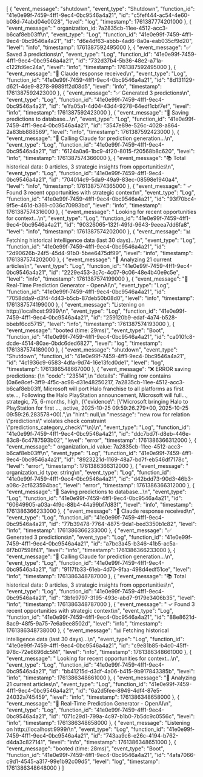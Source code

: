 [
{
"event_message": "shutdown",
"event_type": "Shutdown",
"function_id": "41e0e99f-7459-4ff1-9ec4-0bc9546a4a21",
"id": "c5fef444-ac54-4e60-b08d-74abd04e0028",
"level": "log",
"timestamp": 1761387774201000
},
{
"event_message": " organization_id: 7a2835cb-11ee-4512-acc3-b6caf8eb03ff\n",
"event_type": "Log",
"function_id": "41e0e99f-7459-4ff1-9ec4-0bc9546a4a21",
"id": "d6e4df63-abbb-4ad6-8a0a-eab035cf9d20",
"level": "info",
"timestamp": 1761387592495000
},
{
"event_message": "✅ Saved 3 predictions\n",
"event_type": "Log",
"function_id": "41e0e99f-7459-4ff1-9ec4-0bc9546a4a21",
"id": "732d37b4-5b36-48e2-a71a-c122fd6ec24a",
"level": "info",
"timestamp": 1761387592495000
},
{
"event_message": "📝 Claude response received\n",
"event_type": "Log",
"function_id": "41e0e99f-7459-4ff1-9ec4-0bc9546a4a21",
"id": "8d131129-d621-4de9-8278-9989ff2d08d5",
"level": "info",
"timestamp": 1761387592423000
},
{
"event_message": "✅ Generated 3 predictions\n",
"event_type": "Log",
"function_id": "41e0e99f-7459-4ff1-9ec4-0bc9546a4a21",
"id": "e1fa05a1-4d04-43d4-9278-64edf1cbf7ef",
"level": "info",
"timestamp": 1761387592423000
},
{
"event_message": "💾 Saving predictions to database...\n",
"event_type": "Log",
"function_id": "41e0e99f-7459-4ff1-9ec4-0bc9546a4a21",
"id": "3547e89e-526c-4028-a864-2a83bb888569",
"level": "info",
"timestamp": 1761387592423000
},
{
"event_message": "🤖 Calling Claude for prediction generation...\n",
"event_type": "Log",
"function_id": "41e0e99f-7459-4ff1-9ec4-0bc9546a4a21",
"id": "6124a0a6-1bc9-4f20-8015-f20568b8c620",
"level": "info",
"timestamp": 1761387574366000
},
{
"event_message": "📚 Total historical data: 0 articles, 3 strategic insights from opportunities\n",
"event_type": "Log",
"function_id": "41e0e99f-7459-4ff1-9ec4-0bc9546a4a21",
"id": "704014c9-5da9-49a9-83ec-08598e1940a4",
"level": "info",
"timestamp": 1761387574365000
},
{
"event_message": " ✓ Found 3 recent opportunities with strategic context\n",
"event_type": "Log",
"function_id": "41e0e99f-7459-4ff1-9ec4-0bc9546a4a21",
"id": "93f70bc4-9f5e-461d-b361-c036c70993bd",
"level": "info",
"timestamp": 1761387574316000
},
{
"event_message": " Looking for recent opportunities for context...\n",
"event_type": "Log",
"function_id": "41e0e99f-7459-4ff1-9ec4-0bc9546a4a21",
"id": "90326065-132f-49fd-9643-9eeea7dd6fa8",
"level": "info",
"timestamp": 1761387574202000
},
{
"event_message": "📊 Fetching historical intelligence data (last 30 days)...\n",
"event_type": "Log",
"function_id": "41e0e99f-7459-4ff1-9ec4-0bc9546a4a21",
"id": "2d90626b-24f5-45d4-91b0-5bee6475df99",
"level": "info",
"timestamp": 1761387574202000
},
{
"event_message": "📰 Analyzing 21 current articles\n",
"event_type": "Log",
"function_id": "41e0e99f-7459-4ff1-9ec4-0bc9546a4a21",
"id": "2229e453-3c7c-4c07-9c06-48e4b40e9c5e",
"level": "info",
"timestamp": 1761387574199000
},
{
"event_message": "🔮 Real-Time Prediction Generator - OpenAI\n",
"event_type": "Log",
"function_id": "41e0e99f-7459-4ff1-9ec4-0bc9546a4a21",
"id": "7058dda9-d3f4-4d43-b5cb-87deb50b08d0",
"level": "info",
"timestamp": 1761387574199000
},
{
"event_message": "Listening on http://localhost:9999/\n",
"event_type": "Log",
"function_id": "41e0e99f-7459-4ff1-9ec4-0bc9546a4a21",
"id": "259120b9-edaf-4a74-b528-bbebf6cd5715",
"level": "info",
"timestamp": 1761387574193000
},
{
"event_message": "booted (time: 29ms)",
"event_type": "Boot",
"function_id": "41e0e99f-7459-4ff1-9ec4-0bc9546a4a21",
"id": "ca010fc8-dcde-4514-80ae-0bdc6ded6827",
"level": "log",
"timestamp": 1761387574189000
},
{
"event_message": "shutdown",
"event_type": "Shutdown",
"function_id": "41e0e99f-7459-4ff1-9ec4-0bc9546a4a21",
"id": "4c1936c9-6583-4dfa-9d74-16e13fcd0de1",
"level": "log",
"timestamp": 1761386548667000
},
{
"event_message": "❌ ERROR saving predictions: {\n \"code\": \"23514\",\n \"details\": \"Failing row contains (0a6e8cef-3ff9-4f5c-ac98-d31e48250217, 7a2835cb-11ee-4512-acc3-b6caf8eb03ff, Microsoft will port Halo franchise to all platforms as first ste..., Following the Halo PlayStation announcement, Microsoft will full..., strategic, 75, 6-months, high, {\\\"evidence\\\": [\\\"Microsoft bringing Halo to PlayStation for first ..., active, 2025-10-25 09:59:26.279+00, 2025-10-25 09:59:26.283578+00).\",\n \"hint\": null,\n \"message\": \"new row for relation \\\"predictions\\\" violates check constraint \\\"predictions_category_check\\\"\"\n}\n",
"event_type": "Log",
"function_id": "41e0e99f-7459-4ff1-9ec4-0bc9546a4a21",
"id": "ddc7bd7f-d8eb-446e-83c8-6c4787593b02",
"level": "error",
"timestamp": 1761386366312000
},
{
"event_message": " organization_id value: 7a2835cb-11ee-4512-acc3-b6caf8eb03ff\n",
"event_type": "Log",
"function_id": "41e0e99f-7459-4ff1-9ec4-0bc9546a4a21",
"id": "8923221d-1169-48a7-bd7f-eb546df7178c",
"level": "error",
"timestamp": 1761386366312000
},
{
"event_message": " organization_id type: string\n",
"event_type": "Log",
"function_id": "41e0e99f-7459-4ff1-9ec4-0bc9546a4a21",
"id": "d42bdd73-90d3-46b3-a08c-2cf623594bac",
"level": "error",
"timestamp": 1761386366312000
},
{
"event_message": "💾 Saving predictions to database...\n",
"event_type": "Log",
"function_id": "41e0e99f-7459-4ff1-9ec4-0bc9546a4a21",
"id": "60649905-a03a-4f9c-88b4-44a99bf7d83f",
"level": "info",
"timestamp": 1761386366233000
},
{
"event_message": "📝 Claude response received\n",
"event_type": "Log",
"function_id": "41e0e99f-7459-4ff1-9ec4-0bc9546a4a21",
"id": "77b39478-7764-4875-9da1-bed3350b1c82",
"level": "info",
"timestamp": 1761386366233000
},
{
"event_message": "✅ Generated 3 predictions\n",
"event_type": "Log",
"function_id": "41e0e99f-7459-4ff1-9ec4-0bc9546a4a21",
"id": "a7bc3a45-b346-41b5-ac5a-6f7b07598f41",
"level": "info",
"timestamp": 1761386366233000
},
{
"event_message": "🤖 Calling Claude for prediction generation...\n",
"event_type": "Log",
"function_id": "41e0e99f-7459-4ff1-9ec4-0bc9546a4a21",
"id": "9117fb33-61eb-4d70-9faa-498d4edf51ce",
"level": "info",
"timestamp": 1761386348787000
},
{
"event_message": "📚 Total historical data: 0 articles, 3 strategic insights from opportunities\n",
"event_type": "Log",
"function_id": "41e0e99f-7459-4ff1-9ec4-0bc9546a4a21",
"id": "3bfe9797-3195-493c-abd7-9179e3406b35",
"level": "info",
"timestamp": 1761386348787000
},
{
"event_message": " ✓ Found 3 recent opportunities with strategic context\n",
"event_type": "Log",
"function_id": "41e0e99f-7459-4ff1-9ec4-0bc9546a4a21",
"id": "88e8621d-8ac9-48f5-9a75-7e6a9ee8502d",
"level": "info",
"timestamp": 1761386348738000
},
{
"event_message": "📊 Fetching historical intelligence data (last 30 days)...\n",
"event_type": "Log",
"function_id": "41e0e99f-7459-4ff1-9ec4-0bc9546a4a21",
"id": "c9e81b85-b4c0-45ff-978c-72e6696dc5f4",
"level": "info",
"timestamp": 1761386348661000
},
{
"event_message": " Looking for recent opportunities for context...\n",
"event_type": "Log",
"function_id": "41e0e99f-7459-4ff1-9ec4-0bc9546a4a21",
"id": "bb41215d-d3df-4a06-b415-9b917843385b",
"level": "info",
"timestamp": 1761386348661000
},
{
"event_message": "📰 Analyzing 21 current articles\n",
"event_type": "Log",
"function_id": "41e0e99f-7459-4ff1-9ec4-0bc9546a4a21",
"id": "6a2d5fee-8949-4df4-87e5-24032a745459",
"level": "info",
"timestamp": 1761386348658000
},
{
"event_message": "🔮 Real-Time Prediction Generator - OpenAI\n",
"event_type": "Log",
"function_id": "41e0e99f-7459-4ff1-9ec4-0bc9546a4a21",
"id": "071c29d1-799a-4c97-b1b0-7b5dc9c0556c",
"level": "info",
"timestamp": 1761386348658000
},
{
"event_message": "Listening on http://localhost:9999/\n",
"event_type": "Log",
"function_id": "41e0e99f-7459-4ff1-9ec4-0bc9546a4a21",
"id": "743aa9c6-e26c-4194-b762-d4da3c827141",
"level": "info",
"timestamp": 1761386348651000
},
{
"event_message": "booted (time: 28ms)",
"event_type": "Boot",
"function_id": "41e0e99f-7459-4ff1-9ec4-0bc9546a4a21",
"id": "4afa7066-c9d1-4545-a317-99e1b92c09d5",
"level": "log",
"timestamp": 1761386348648000
}
]
